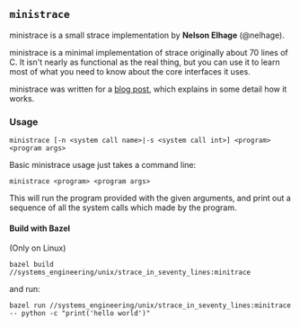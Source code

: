 ## `ministrace`

ministrace is a small strace implementation by **Nelson Elhage**
(@nelhage).

ministrace is a minimal implementation of strace originally about 70
lines of C. It isn't nearly as functional as the real thing, but you
can use it to learn most of what you need to know about the core
interfaces it uses.

ministrace was written for a [blog post][1], which explains in some
detail how it works.

[1]: http://blog.nelhage.com/2010/08/write-yourself-an-strace-in-70-lines-of-code/

### Usage

```ministrace [-n <system call name>|-s <system call int>] <program> <program args>```

Basic ministrace usage just takes a command line:

```ministrace <program> <program args>```

This will run the program provided with the given arguments, and print
out a sequence of all the system calls which made by the program.

#### Build with Bazel

(Only on Linux)

```bazel build //systems_engineering/unix/strace_in_seventy_lines:minitrace```

and run:


```bazel run //systems_engineering/unix/strace_in_seventy_lines:minitrace -- python -c "print('hello world')"```

